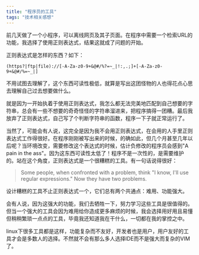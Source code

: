 ```yaml
---
title: "程序员的工具"
tags: "技术相关感想"
---
```

前几天做了一个小程序，可以离线网页及其子页面。在程序中需要一个检索URL的功能，我选择了使用正则表达式，结果这就成了问题的开始。

正则表达式是怎样的东西？如下：

`(https?|ftp|file)://[-A-Za-z0-9+&@#/%?=~_|!:,.;]+[-A-Za-z0-9+&@#/%=~_|]`

不用试图去理解了，这个东西可读性极低，就算是写出这团怪物的人也得花点心思去理解自己过去想要做什么。

就是因为一开始执着于使用正则表达式，我怎么都无法完美地匹配到自己想要的字符串，总会有一些不想要的奇奇怪怪的字符串溜进来，把程序搞得一团糟。最后我放弃了正则表达式，自己写了个判断字符串的函数，程序一下子就正常运行了。

当然了，可能会有人说，这完全是因为我不会用正则表达式，在会用的人手里正则表达式工作得很好。在程序刚刚被写出来的时候，的确如此，但几个月甚至几年以后呢？当环境改变，需要修改这个表达式的时候，估计负修改的程序员会感到"A pain in the ass"。因为这东西可读性太低了！程序不是一次性的，是需要维护的。站在这个角度，正则表达式是一个很糟糕的工具。有一句话说得很好：

> Some people, when confronted with a problem, think "I know, I'll use regular expressions." Now they have two problems.

设计糟糕的工具不止正则表达式一个，它们总有两个共通点：难用、功能强大。

会有人说，因为这强大的功能，我们去牺牲一下，努力学习这些工具是很值得的。但当一个强大的工具会因为难用给你造成更多麻烦的时候，我会选择用好用且易懂但稍稍繁琐一点点的工具，毕竟我还知道我在干什么，一切都在我的掌控之中。

linux下很多工具都是这样，功能复杂而不友好，开发者也是用户，用户友好的工具才会是多数人的选择。不然就不会有那么多人选择IDE而不是强大而复杂的VIM了。


